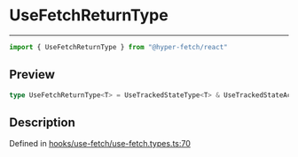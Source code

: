 

# UseFetchReturnType

<div class="api-docs__separator" data-reactroot="">

---

</div><div class="api-docs__import" data-reactroot="">

```ts
import { UseFetchReturnType } from "@hyper-fetch/react"
```

</div><div class="api-docs__section">

## Preview

</div><div class="api-docs__preview type single">

```ts
type UseFetchReturnType<T> = UseTrackedStateType<T> & UseTrackedStateActions<T> & UseCommandEventsActionsType<T> & { bounce: { active: boolean; reset: () => void }; revalidate: (invalidateKey?: InvalidationKeyType | InvalidationKeyType[]) => void };
```

</div><div class="api-docs__section">

## Description

</div><div class="api-docs__description"><span class="api-docs__do-not-parse">



</span></div><p class="api-docs__definition">

Defined in [hooks/use-fetch/use-fetch.types.ts:70](https://github.com/BetterTyped/hyper-fetch/blob/0bdb96c0/packages/react/src/hooks/use-fetch/use-fetch.types.ts#L70)

</p>